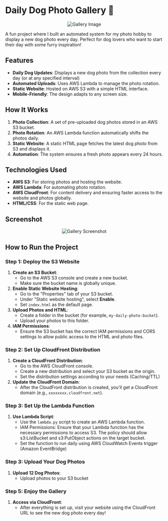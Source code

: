 # Daily Dog Photo Gallery 🐾

<p align="center">
  <img src="https://github.com/user-attachments/assets/932fa207-0c21-4e87-9da7-85cedad30fd7" alt="Gallery Image">
</p>

A fun project where I built an automated system for my photo hobby to display a new dog photo every day. Perfect for dog lovers who want to start their day with some furry inspiration!

## Features
- **Daily Dog Updates**: Displays a new dog photo from the collection every day (or at any specified interval) 
- **Automated Uploads**: Uses AWS Lambda to manage the photo rotation.
- **Static Website**: Hosted on AWS S3 with a simple HTML interface.
- **Mobile-Friendly**: The design adapts to any screen size.

## How It Works
1. **Photo Collection**: A set of pre-uploaded dog photos stored in an AWS S3 bucket.
2. **Photo Rotation**: An AWS Lambda function automatically shifts the photos daily.
3. **Static Website**: A static HTML page fetches the latest dog photo from S3 and displays it.
4. **Automation**: The system ensures a fresh photo appears every 24 hours.

## Technologies Used
- **AWS S3**: For storing photos and hosting the website.
- **AWS Lambda**: For automating photo rotation.
- **AWS CloudFront**: For content delivery and ensuring faster access to the website and photos globally.
- **HTML/CSS**: For the static web page.

## Screenshot
<p align="center">
  <img src="https://github.com/user-attachments/assets/80787775-d218-440d-84de-b188115ddd26" alt="Gallery Screenshot">
</p>

## How to Run the Project

### Step 1: Deploy the S3 Website
1. **Create an S3 Bucket**:
   - Go to the AWS S3 console and create a new bucket.
   - Make sure the bucket name is globally unique.
2. **Enable Static Website Hosting**:
   - Go to the "Properties" tab of your S3 bucket.
   - Under "Static website hosting", select **Enable**.
   - Set `index.html` as the default page.
3. **Upload Photos and HTML**:
   - Create a folder in the bucket (for example, `my-daily-photo-bucket`).
   - Upload your photos to this folder.
4. **IAM Permissions**:
   - Ensure the S3 bucket has the correct IAM permissions and CORS settings to allow public access to the HTML and photo files.

### Step 2: Set Up CloudFront Distribution
1. **Create a CloudFront Distribution**:
   - Go to the AWS CloudFront console.
   - Create a new distribution and select your S3 bucket as the origin.
   - Set the distribution settings according to your needs (Caching/TTL)
2. **Update the CloudFront Domain**:
   - After the CloudFront distribution is created, you'll get a CloudFront domain (e.g., `xxxxxxxx.cloudfront.net`).

### Step 3: Set Up the Lambda Function
1. **Use Lambda Script**:
   - Use the `lambda.py` script to create an AWS Lambda function.
   - IAM Permissions: Ensure that your Lambda function has the necessary permissions to access S3. The policy should allow s3:ListBucket and s3:PutObject actions on the target bucket.
   - Set the function to run daily using AWS CloudWatch Events trigger (Amazon EventBridge)

### Step 3: Upload Your Dog Photos
1. **Upload 12 Dog Photos**:
   - Upload photos to your S3 bucket

### Step 5: Enjoy the Gallery
1. **Access via CloudFront**:
   - After everything is set up, visit your website using the CloudFront URL to see the new dog photo every day!
